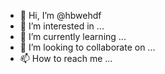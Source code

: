 - 👋 Hi, I’m @hbwehdf
- 👀 I’m interested in ...
- 🌱 I’m currently learning ...
- 💞️ I’m looking to collaborate on ...
- 📫 How to reach me ...

<!---
hbwehdf/hbwehdf is a ✨ special ✨ repository because its `README.md` (this file) appears on your GitHub profile.
You can click the Preview link to take a look at your changes.
--->
